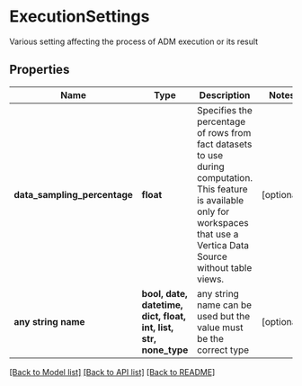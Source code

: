 # ExecutionSettings

Various setting affecting the process of ADM execution or its result

## Properties
Name | Type | Description | Notes
------------ | ------------- | ------------- | -------------
**data_sampling_percentage** | **float** | Specifies the percentage of rows from fact datasets to use during computation. This feature is available only for workspaces that use a Vertica Data Source without table views. | [optional] 
**any string name** | **bool, date, datetime, dict, float, int, list, str, none_type** | any string name can be used but the value must be the correct type | [optional]

[[Back to Model list]](../README.md#documentation-for-models) [[Back to API list]](../README.md#documentation-for-api-endpoints) [[Back to README]](../README.md)



